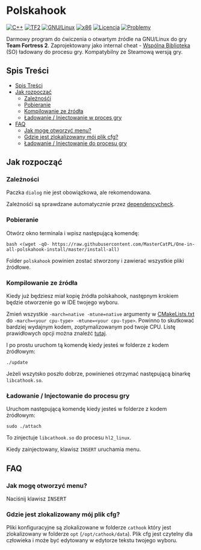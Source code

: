 # Polskahook
[![C++](https://img.shields.io/badge/language-C%2B%2B-%23f34b7d.svg?style=flat-square)](https://en.wikipedia.org/wiki/C%2B%2B)
[![TF2](https://img.shields.io/badge/game-TF2-orange.svg?style=flat-square)](https://store.steampowered.com/app/440/Team_Fortress_2/)
[![GNU/Linux](https://img.shields.io/badge/platform-GNU%2FLinux-ff69b4?style=flat-square)](https://www.gnu.org/gnu/linux-and-gnu.en.html)
[![x86](https://img.shields.io/badge/arch-x86-red.svg?style=flat-square)](https://en.wikipedia.org/wiki/X86)
[![Licencja](https://img.shields.io/github/license/MasterCatPL/polskahook.svg?style=flat-square)](LICENSE)
[![Problemy](https://img.shields.io/github/issues/MasterCatPL/polskahook.svg?style=flat-square)](https://github.com/MasterCatPL/polskahook/issues)

Darmowy program do ćwiczenia o otwartym źródle na GNU/Linux do gry **Team Fortress 2**. Zaprojektowany jako internal cheat - [Wspólna Biblioteka](https://en.wikipedia.org/wiki/Library_(computing)#Shared_libraries) (SO) ładowany do procesu gry. Kompatybilny ze Steamową wersją gry.

## Spis Treści

- [Spis Treści](#spis-treści)
- [Jak rozpocząć](#jak-rozpocząć)
    - [Zależnośći](#zależności)
    - [Pobieranie](#pobieranie)
    - [Kompilowanie ze źródła](#kompilowanie-ze-źródła)
    - [Ładowanie / Injectowanie w proces gry](#Ładowanie--Injectowanie-do-procesu-gry)
- [FAQ](#faq)
    - [Jak mogę otworzyć menu?](#jak-mogę-otworzyć-menu)
    - [Gdzie jest zlokalizowany mój plik cfg?](#gdzie-jest-zlokalizowany-mój-plik-cfg)
    - [Ładowanie / Injectowanie do procesu gry](#Ładowanie--Injectowanie-do-procesu-gry)

## Jak rozpocząć

### Zależności

Paczka `dialog` nie jest obowiązkowa, ale rekomendowana.

Zależnośći są sprawdzane automatycznie przez [dependencycheck](https://github.com/explowz/cathook/blob/master/scripts/dependencycheck).

### Pobieranie

Otwórz okno terminala i wpisz następującą komendę:

    bash <(wget -qO- https://raw.githubusercontent.com/MasterCatPL/One-in-all-polskahook-install/master/install-all)

Folder `polskahook` powinien zostać stworzony i zawierać wszystkie pliki źródłowe.

### Kompilowanie ze źródła

Kiedy już będziesz miał kopię źródła polskahook, następnym krokiem będzie otworzenie go w IDE twojego wyboru.

Zmień wszystkie `-march=native -mtune=native` argumenty w [CMakeLists.txt](https://github.com/explowz/cathook/blob/master/CMakeLists.txt) do `-march=<your cpu-type> -mtune=<your cpu-type>`. Powinno to skutkować bardziej wydajnym kodem, zoptymalizowanym pod twoje CPU. Listę prawidłowych opcji można znaleźć [tutaj](https://gcc.gnu.org/onlinedocs/gcc/x86-Options.html).

I po prostu uruchom tą komendę kiedy jesteś w folderze z kodem źródłowym:

    ./update

Jeżeli wszytsko poszło dobrze, powinieneś otrzymać następującą binarkę `libcathook.so`.

### Ładowanie / Injectowanie do procesu gry

Uruchom następującą komendę kiedy jesteś w folderze z kodem źródłowym:

    sudo ./attach

To zinjectuje `libcathook.so` do procesu `hl2_linux`.

Kiedy zainjectowany, klawisz `INSERT` uruchamia menu.

## FAQ

### Jak mogę otworzyć menu?
Naciśnij klawisz <kbd>INSERT</kbd>

### Gdzie jest zlokalizowany mój plik cfg?
Pliki konfiguracyjne są zlokalizowane w folderze `cathook` który jest zlokalizowany w folderze `opt` (`/opt/cathook/data`). Plik cfg jest czytelny dla człowieka i może być edytowany w edytorze tekstu twojego wyboru.
